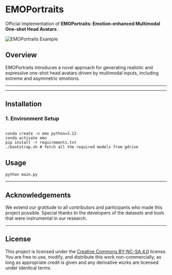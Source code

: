 # EMOPortraits

Official implementation of **EMOPortraits: Emotion-enhanced Multimodal One-shot Head Avatars**.

![EMOPortraits Example](./data/EP_v.gif)

## Overview

EMOPortraits introduces a novel approach for generating realistic and expressive one-shot head avatars driven by multimodal inputs, including extreme and asymmetric emotions.


---

---

## Installation

### 1. Environment Setup

```shell

conda create -n emo python=3.12
conda activate emo
pip install -r requirements.txt
./bootstrap.sh # fetch all the required models from gdrive
```


## Usage

```shell
python main.py

```
---


## Acknowledgements

We extend our gratitude to all contributors and participants who made this project possible. Special thanks to the developers of the datasets and tools that were instrumental in our research.

---

## License

This project is licensed under the [Creative Commons BY-NC-SA 4.0](https://creativecommons.org/licenses/by-nc-sa/4.0/) license. You are free to use, modify, and distribute this work non-commercially, as long as appropriate credit is given and any derivative works are licensed under identical terms.
